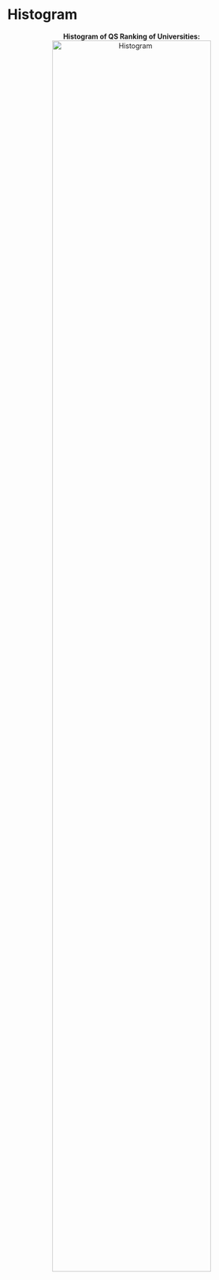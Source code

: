 # Histogram

<p align="center">
<b>Histogram of QS Ranking of Universities:</b> <br/>
<img src="https://i.postimg.cc/15qXrYBh/image.png" height="80%" width="80%" alt="Histogram"/>
<br />
